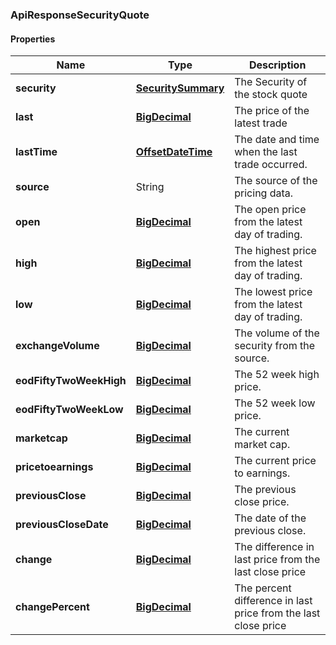 
[//]: # (CLASS:ApiResponseSecurityQuote)

[//]: # (KIND:object)

### ApiResponseSecurityQuote

#### Properties

[//]: # (START_DEFINITION)

Name | Type | Description
------------ | ------------- | -------------
**security** | [**SecuritySummary**](SecuritySummary.md) | The Security of the stock quote &nbsp;
**last** | [**BigDecimal**](BigDecimal.md) | The price of the latest trade &nbsp;
**lastTime** | [**OffsetDateTime**](OffsetDateTime.md) | The date and time when the last trade occurred. &nbsp;
**source** | String | The source of the pricing data. &nbsp;
**open** | [**BigDecimal**](BigDecimal.md) | The open price from the latest day of trading. &nbsp;
**high** | [**BigDecimal**](BigDecimal.md) | The highest price from the latest day of trading. &nbsp;
**low** | [**BigDecimal**](BigDecimal.md) | The lowest price from the latest day of trading. &nbsp;
**exchangeVolume** | [**BigDecimal**](BigDecimal.md) | The volume of the security from the source. &nbsp;
**eodFiftyTwoWeekHigh** | [**BigDecimal**](BigDecimal.md) | The 52 week high price. &nbsp;
**eodFiftyTwoWeekLow** | [**BigDecimal**](BigDecimal.md) | The 52 week low price. &nbsp;
**marketcap** | [**BigDecimal**](BigDecimal.md) | The current market cap. &nbsp;
**pricetoearnings** | [**BigDecimal**](BigDecimal.md) | The current price to earnings. &nbsp;
**previousClose** | [**BigDecimal**](BigDecimal.md) | The previous close price. &nbsp;
**previousCloseDate** | [**BigDecimal**](BigDecimal.md) | The date of the previous close. &nbsp;
**change** | [**BigDecimal**](BigDecimal.md) | The difference in last price from the last close price &nbsp;
**changePercent** | [**BigDecimal**](BigDecimal.md) | The percent difference in last price from the last close price &nbsp;

[//]: # (END_DEFINITION)


[//]: # (CONTAINED_CLASS:SecuritySummary)


[//]: # (CONTAINED_CLASS:BigDecimal)


[//]: # (CONTAINED_CLASS:OffsetDateTime)


[//]: # (CONTAINED_CLASS:BigDecimal)


[//]: # (CONTAINED_CLASS:BigDecimal)


[//]: # (CONTAINED_CLASS:BigDecimal)


[//]: # (CONTAINED_CLASS:BigDecimal)


[//]: # (CONTAINED_CLASS:BigDecimal)


[//]: # (CONTAINED_CLASS:BigDecimal)


[//]: # (CONTAINED_CLASS:BigDecimal)


[//]: # (CONTAINED_CLASS:BigDecimal)


[//]: # (CONTAINED_CLASS:BigDecimal)


[//]: # (CONTAINED_CLASS:BigDecimal)


[//]: # (CONTAINED_CLASS:BigDecimal)


[//]: # (CONTAINED_CLASS:BigDecimal)





